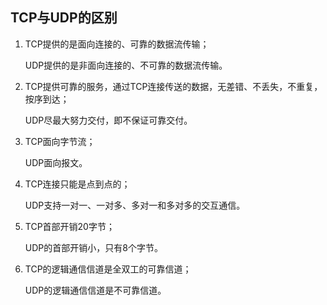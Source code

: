 ## TCP与UDP的区别

1.  TCP提供的是面向连接的、可靠的数据流传输；

    UDP提供的是非面向连接的、不可靠的数据流传输。

2.  TCP提供可靠的服务，通过TCP连接传送的数据，无差错、不丢失，不重复，按序到达；

    UDP尽最大努力交付，即不保证可靠交付。

3.  TCP面向字节流；

    UDP面向报文。

4.  TCP连接只能是点到点的；

    UDP支持一对一、一对多、多对一和多对多的交互通信。

5.  TCP首部开销20字节；

    UDP的首部开销小，只有8个字节。

6.  TCP的逻辑通信信道是全双工的可靠信道；

    UDP的逻辑通信信道是不可靠信道。

